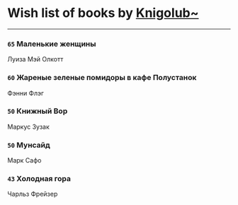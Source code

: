 # Wish list of books by [Knigolub~](https://plus.google.com/u/0/111878597279669641685/)
---

### `65` Маленькие женщины
Луиза Мэй Олкотт

### `60` Жареные зеленые помидоры в кафе Полустанок
Фэнни Флэг

### `50` Книжный Вор
Маркус Зузак

### `50` Мунсайд
Марк Сафо

### `43` Холодная гора
Чарльз Фрейзер

